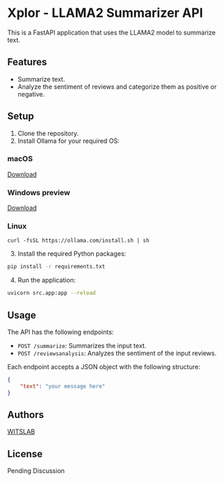 # Xplor - LLAMA2 Summarizer API

This is a FastAPI application that uses the LLAMA2 model to summarize text.

## Features

- Summarize text.
- Analyze the sentiment of reviews and categorize them as positive or negative.

## Setup

1. Clone the repository.
2. Install Ollama for your required OS:
### macOS

[Download](https://ollama.com/download/Ollama-darwin.zip)

### Windows preview

[Download](https://ollama.com/download/OllamaSetup.exe)

### Linux

```
curl -fsSL https://ollama.com/install.sh | sh
```
3. Install the required Python packages:
   
```sh
pip install -r requirements.txt
```


4. Run the application:

```sh
uvicorn src.app:app --reload
```

## Usage

The API has the following endpoints:

- `POST /summarize`: Summarizes the input text.
- `POST /reviewsanalysis`: Analyzes the sentiment of the input reviews.

Each endpoint accepts a JSON object with the following structure:

```json
{
    "text": "your message here"
}
```

## Authors

[WITSLAB](https://www.thewitslab.com/)


## License

Pending Discussion
